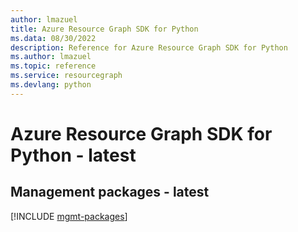```yaml
---
author: lmazuel
title: Azure Resource Graph SDK for Python
ms.data: 08/30/2022
description: Reference for Azure Resource Graph SDK for Python
ms.author: lmazuel
ms.topic: reference
ms.service: resourcegraph
ms.devlang: python
---
```

# Azure Resource Graph SDK for Python - latest

## Management packages - latest
[!INCLUDE [mgmt-packages](resource-graph-mgmt-index.md)]